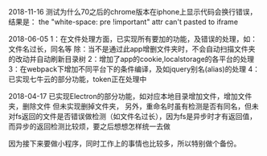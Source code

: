 2018-11-16
测试为什么70之后的chrome版本在iphone上显示代码会换行错误，结果是： the "white-space: pre !important" attr can't pasted to iframe

2018-06-05
1：在文件处理方面，已实现所有要加的功能，及错误的处理，如：文件名过长，同名等
除：当不是通过此app增删文件夹时，不会自动扫描文件夹的改动并自动刷新目录树
2：增加了app的cookie,localstorage的各平台的处理
3：在webpack下增加不同平台下的条件编译，及如jquery别名(alias)的处理
4：已实现七牛云的部分功能，token正在处理中

2018-04-17
已实现Electron的部分功能，如对应本地目录增加文件，增加文件夹，删除文件
但未实现删掉文件夹，
另外，重命名时虽有检测是否有同名，但未对fs返回的文件是否错误做检测（如文件名过长），因为fs是异步时才有返回值，而异步的返回检测比较烦，要之后想想怎样统一去做

因为接下来要做小程序，同时工作上的事情也比较多，所以特别做个备份。